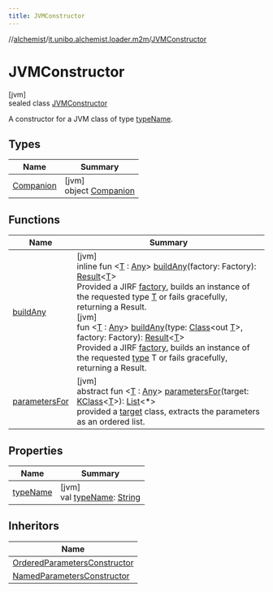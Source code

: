 ```yaml
---
title: JVMConstructor
---
```

//[alchemist](../../../index.html)/[it.unibo.alchemist.loader.m2m](../index.html)/[JVMConstructor](index.html)



# JVMConstructor



[jvm]\
sealed class [JVMConstructor](index.html)

A constructor for a JVM class of type [typeName](type-name.html).



## Types


| Name | Summary |
|---|---|
| [Companion](-companion/index.html) | [jvm]<br>object [Companion](-companion/index.html) |


## Functions


| Name | Summary |
|---|---|
| [buildAny](build-any.html) | [jvm]<br>inline fun <[T](build-any.html) : [Any](https://kotlinlang.org/api/latest/jvm/stdlib/kotlin/-any/index.html)> [buildAny](build-any.html)(factory: Factory): [Result](https://kotlinlang.org/api/latest/jvm/stdlib/kotlin/-result/index.html)<[T](build-any.html)><br>Provided a JIRF [factory](build-any.html), builds an instance of the requested type [T](build-any.html) or fails gracefully, returning a Result<T>.<br>[jvm]<br>fun <[T](build-any.html) : [Any](https://kotlinlang.org/api/latest/jvm/stdlib/kotlin/-any/index.html)> [buildAny](build-any.html)(type: [Class](https://docs.oracle.com/javase/8/docs/api/java/lang/Class.html)<out [T](build-any.html)>, factory: Factory): [Result](https://kotlinlang.org/api/latest/jvm/stdlib/kotlin/-result/index.html)<[T](build-any.html)><br>Provided a JIRF [factory](build-any.html), builds an instance of the requested [type](build-any.html) T or fails gracefully, returning a Result<T>. |
| [parametersFor](parameters-for.html) | [jvm]<br>abstract fun <[T](parameters-for.html) : [Any](https://kotlinlang.org/api/latest/jvm/stdlib/kotlin/-any/index.html)> [parametersFor](parameters-for.html)(target: [KClass](https://kotlinlang.org/api/latest/jvm/stdlib/kotlin.reflect/-k-class/index.html)<[T](parameters-for.html)>): [List](https://kotlinlang.org/api/latest/jvm/stdlib/kotlin.collections/-list/index.html)<*><br>provided a [target](parameters-for.html) class, extracts the parameters as an ordered list. |


## Properties


| Name | Summary |
|---|---|
| [typeName](type-name.html) | [jvm]<br>val [typeName](type-name.html): [String](https://kotlinlang.org/api/latest/jvm/stdlib/kotlin/-string/index.html) |


## Inheritors


| Name |
|---|
| [OrderedParametersConstructor](../-ordered-parameters-constructor/index.html) |
| [NamedParametersConstructor](../-named-parameters-constructor/index.html) |

